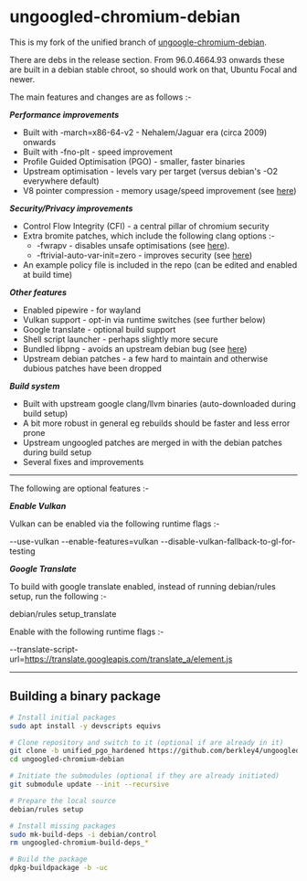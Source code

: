 # ungoogled-chromium-debian

This is my fork of the unified branch of [ungoogle-chromium-debian](https://github.com/ungoogled-software/ungoogled-chromium-debian).

There are debs in the release section. From 96.0.4664.93 onwards these 
are built in a debian stable chroot, so should work on that, Ubuntu Focal 
and newer.

The main features and changes are as follows :-


___Performance improvements___

- Built with -march=x86-64-v2 - Nehalem/Jaguar era (circa 2009) onwards
- Built with -fno-plt - speed improvement
- Profile Guided Optimisation (PGO) - smaller, faster binaries
- Upstream optimisation - levels vary per target (versus debian's -O2 everywhere default)
- V8 pointer compression - memory usage/speed improvement (see [here](https://v8.dev/blog/pointer-compression))


___Security/Privacy improvements___

- Control Flow Integrity (CFI) - a central pillar of chromium security
- Extra bromite patches, which include the following clang options :-
    - -fwrapv - disables unsafe optimisations (see [here](https://gitlab.e.foundation/e/apps/browser/-/blob/master/build/patches/Enable-fwrapv-in-Clang-for-non-UBSan-builds.patch)).
    - -ftrivial-auto-var-init=zero - improves security (see [here](https://lists.llvm.org/pipermail/cfe-dev/2020-April/065221.html))
- An example policy file is included in the repo (can be edited and enabled at build time)


___Other features___

- Enabled pipewire - for wayland
- Vulkan support - opt-in via runtime switches (see further below)
- Google translate - optional build support
- Shell script launcher - perhaps slightly more secure
- Bundled libpng - avoids an upstream debian bug (see [here](https://github.com/ungoogled-software/ungoogled-chromium-debian/issues/169))
- Upstream debian patches - a few hard to maintain and otherwise dubious patches have been dropped


___Build system___

- Built with upstream google clang/llvm binaries (auto-downloaded during build setup)
- A bit more robust in general eg rebuilds should be faster and less error prone
- Upstream ungoogled patches are merged in with the debian patches during build setup
- Several fixes and improvements


- - - -


The following are optional features :-


___Enable Vulkan___

Vulkan can be enabled via the following runtime flags :-

--use-vulkan
--enable-features=vulkan
--disable-vulkan-fallback-to-gl-for-testing


___Google Translate___

To build with google translate enabled, instead of running debian/rules setup, run the following :-

debian/rules setup_translate


Enable with the following runtime flags :-

--translate-script-url=https://translate.googleapis.com/translate_a/element.js


- - - -


## Building a binary package

```sh
# Install initial packages
sudo apt install -y devscripts equivs

# Clone repository and switch to it (optional if are already in it)
git clone -b unified_pgo_hardened https://github.com/berkley4/ungoogled-chromium-debian.git
cd ungoogled-chromium-debian

# Initiate the submodules (optional if they are already initiated)
git submodule update --init --recursive

# Prepare the local source
debian/rules setup

# Install missing packages
sudo mk-build-deps -i debian/control
rm ungoogled-chromium-build-deps_*

# Build the package
dpkg-buildpackage -b -uc
```
